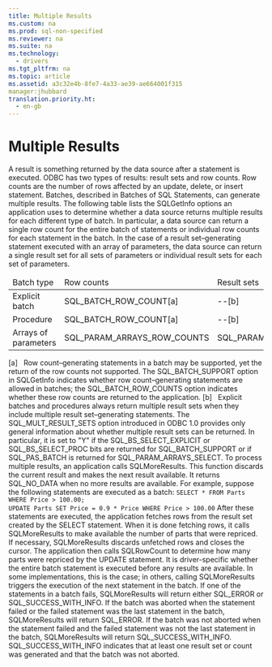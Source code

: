 ```yaml
---
title: Multiple Results
ms.custom: na
ms.prod: sql-non-specified
ms.reviewer: na
ms.suite: na
ms.technology: 
  - drivers
ms.tgt_pltfrm: na
ms.topic: article
ms.assetid: a3c32e4b-8fe7-4a33-ae39-ae664001f315
manager:jhubbard
translation.priority.ht: 
  - en-gb
---
```

# Multiple Results
<?xml version="1.0" encoding="utf-8"?>
<developerConceptualDocument xmlns="http://ddue.schemas.microsoft.com/authoring/2003/5" xmlns:xlink="http://www.w3.org/1999/xlink" xmlns:xsi="http://www.w3.org/2001/XMLSchema-instance" xsi:schemaLocation="http://ddue.schemas.microsoft.com/authoring/2003/5 http://dduestorage.blob.core.windows.net/ddueschema/developer.xsd">
  <introduction>
    <para>A <legacyItalic>result</legacyItalic> is something returned by the data source after a statement is executed. ODBC has two types of results: result sets and row counts. <legacyItalic>Row counts</legacyItalic> are the number of rows affected by an update, delete, or insert statement. Batches, described in <legacyLink xlink:href="766488cc-450c-434c-9c88-467f6c57e17c">Batches of SQL Statements</legacyLink>, can generate multiple results.</para>
    <para>The following table lists the <legacyBold>SQLGetInfo</legacyBold> options an application uses to determine whether a data source returns multiple results for each different type of batch. In particular, a data source can return a single row count for the entire batch of statements or individual row counts for each statement in the batch. In the case of a result set–generating statement executed with an array of parameters, the data source can return a single result set for all sets of parameters or individual result sets for each set of parameters.</para>
    <table xmlns:caps="http://schemas.microsoft.com/build/caps/2013/11">
      <thead>
        <tr>
          <TD>
            <para>Batch type</para>
          </TD>
          <TD>
            <para>Row counts</para>
          </TD>
          <TD>
            <para>Result sets</para>
          </TD>
        </tr>
      </thead>
      <tbody>
        <tr>
          <TD>
            <para>Explicit batch</para>
          </TD>
          <TD>
            <para>SQL_BATCH_ROW_COUNT[a]</para>
          </TD>
          <TD>
            <para>--[b]</para>
          </TD>
        </tr>
        <tr>
          <TD>
            <para>Procedure</para>
          </TD>
          <TD>
            <para>SQL_BATCH_ROW_COUNT[a]</para>
          </TD>
          <TD>
            <para>--[b]</para>
          </TD>
        </tr>
        <tr>
          <TD>
            <para>Arrays of parameters</para>
          </TD>
          <TD>
            <para>SQL_PARAM_ARRAYS_ROW_COUNTS</para>
          </TD>
          <TD>
            <para>SQL_PARAM_ARRAYS_SELECTS</para>
          </TD>
        </tr>
      </tbody>
    </table>
    <para>[a]   Row count–generating statements in a batch may be supported, yet the return of the row counts not supported. The SQL_BATCH_SUPPORT option in <legacyBold>SQLGetInfo </legacyBold>indicates whether row count–generating statements are allowed in batches; the SQL_BATCH_ROW_COUNTS option indicates whether these row counts are returned to the application.</para>
    <para>[b]   Explicit batches and procedures always return multiple result sets when they include multiple result set–generating statements.</para>
    <alert class="note">
      <para>The SQL_MULT_RESULT_SETS option introduced in ODBC 1.0 provides only general information about whether multiple result sets can be returned. In particular, it is set to "Y" if the SQL_BS_SELECT_EXPLICIT or SQL_BS_SELECT_PROC bits are returned for SQL_BATCH_SUPPORT or if SQL_PAS_BATCH is returned for SQL_PARAM_ARRAYS_SELECT.</para>
    </alert>
    <para>To process multiple results, an application calls <legacyBold>SQLMoreResults</legacyBold>. This function discards the current result and makes the next result available. It returns SQL_NO_DATA when no more results are available. For example, suppose the following statements are executed as a batch:</para>
    <code>SELECT * FROM Parts WHERE Price &gt; 100.00;
UPDATE Parts SET Price = 0.9 * Price WHERE Price &gt; 100.00</code>
    <para>After these statements are executed, the application fetches rows from the result set created by the <legacyBold>SELECT</legacyBold> statement. When it is done fetching rows, it calls <legacyBold>SQLMoreResults</legacyBold> to make available the number of parts that were repriced. If necessary, <legacyBold>SQLMoreResults</legacyBold> discards unfetched rows and closes the cursor. The application then calls <legacyBold>SQLRowCount</legacyBold> to determine how many parts were repriced by the <legacyBold>UPDATE </legacyBold>statement.</para>
    <para>It is driver-specific whether the entire batch statement is executed before any results are available. In some implementations, this is the case; in others, calling <legacyBold>SQLMoreResults</legacyBold> triggers the execution of the next statement in the batch.</para>
    <para>If one of the statements in a batch fails, <legacyBold>SQLMoreResults</legacyBold> will return either SQL_ERROR or SQL_SUCCESS_WITH_INFO. If the batch was aborted when the statement failed or the failed statement was the last statement in the batch, <legacyBold>SQLMoreResults</legacyBold> will return SQL_ERROR. If the batch was not aborted when the statement failed and the failed statement was not the last statement in the batch, <legacyBold>SQLMoreResults</legacyBold> will return SQL_SUCCESS_WITH_INFO. SQL_SUCCESS_WITH_INFO indicates that at least one result set or count was generated and that the batch was not aborted.</para>
  </introduction>
  <relatedTopics />
</developerConceptualDocument>